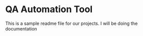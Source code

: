 # QA Automation Tool

This is a sample readme file for our projects. I will be doing the documentation 